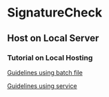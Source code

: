 # SignatureCheck





## Host on Local Server


### Tutorial on Local Hosting
[Guidelines using batch file](https://www.youtube.com/watch?v=nF9TiL34FT0)

[Guidelines using service](https://www.youtube.com/watch?v=obXr1NtSEOU)
